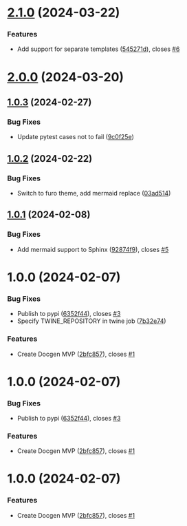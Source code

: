 # [2.1.0](https://gitlab.com/pagekey/libs/pagekey-sitegen/compare/2.0.0...2.1.0) (2024-03-22)


### Features

* Add support for separate templates ([545271d](https://gitlab.com/pagekey/libs/pagekey-sitegen/commit/545271de4bcd80a583ec64b81541fc5aa1764687)), closes [#6](https://gitlab.com/pagekey/libs/pagekey-sitegen/issues/6)

# [2.0.0](https://gitlab.com/pagekey/libs/pagekey-docgen/compare/1.0.3...2.0.0) (2024-03-20)

## [1.0.3](https://gitlab.com/pagekey/libs/pagekey-docgen/compare/1.0.2...1.0.3) (2024-02-27)


### Bug Fixes

* Update pytest cases not to fail ([9c0f25e](https://gitlab.com/pagekey/libs/pagekey-docgen/commit/9c0f25e31eafebeb6cb9ade687e9d46e95451952))

## [1.0.2](https://gitlab.com/pagekey/libs/pagekey-docgen/compare/1.0.1...1.0.2) (2024-02-22)


### Bug Fixes

* Switch to furo theme, add mermaid replace ([03ad514](https://gitlab.com/pagekey/libs/pagekey-docgen/commit/03ad514873395e0f4da7e2392aecee2842368392))

## [1.0.1](https://gitlab.com/pagekey/libs/pagekey-docgen/compare/1.0.0...1.0.1) (2024-02-08)


### Bug Fixes

* Add mermaid support to Sphinx ([92874f9](https://gitlab.com/pagekey/libs/pagekey-docgen/commit/92874f970df36da37a7dda544cf078738c797dab)), closes [#5](https://gitlab.com/pagekey/libs/pagekey-docgen/issues/5)

# 1.0.0 (2024-02-07)


### Bug Fixes

* Publish to pypi ([6352f44](https://gitlab.com/pagekey/libs/pagekey-docgen/commit/6352f4490fa8bb03ffa4984857cbe6d10ef90cd7)), closes [#3](https://gitlab.com/pagekey/libs/pagekey-docgen/issues/3)
* Specify TWINE_REPOSITORY in twine job ([7b32e74](https://gitlab.com/pagekey/libs/pagekey-docgen/commit/7b32e746a34ec906a7995f25ca302d407da55008))


### Features

* Create Docgen MVP ([2bfc857](https://gitlab.com/pagekey/libs/pagekey-docgen/commit/2bfc857e3e94918fae5101f203eeae788c7f3c34)), closes [#1](https://gitlab.com/pagekey/libs/pagekey-docgen/issues/1)

# 1.0.0 (2024-02-07)


### Bug Fixes

* Publish to pypi ([6352f44](https://gitlab.com/pagekey/libs/pagekey-docgen/commit/6352f4490fa8bb03ffa4984857cbe6d10ef90cd7)), closes [#3](https://gitlab.com/pagekey/libs/pagekey-docgen/issues/3)


### Features

* Create Docgen MVP ([2bfc857](https://gitlab.com/pagekey/libs/pagekey-docgen/commit/2bfc857e3e94918fae5101f203eeae788c7f3c34)), closes [#1](https://gitlab.com/pagekey/libs/pagekey-docgen/issues/1)

# 1.0.0 (2024-02-07)


### Features

* Create Docgen MVP ([2bfc857](https://gitlab.com/pagekey/libs/pagekey-docgen/commit/2bfc857e3e94918fae5101f203eeae788c7f3c34)), closes [#1](https://gitlab.com/pagekey/libs/pagekey-docgen/issues/1)
